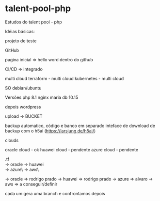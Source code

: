 # talent-pool-php
Estudos do talent pool - php

Idéias básicas:

projeto de teste

GitHub

pagina inicial => hello word dentro do github

CI/CD => integrado 


multi cloud
terraform - multi cloud
kubernetes - multi cloud

SO
debian/ubuntu

Versões
php 8.1
nginx 
maria db 10.15


depois 
wordpress

upload -> BUCKET

backup automatico, código e banco em separado
inteface de download de backup com o h5ai (https://larsjung.de/h5ai/)

clouds

oracle cloud - ok 
huawei cloud - pendente
azure cloud - pendente


.tf  
  -> oracle
  -> huawei\
  -> azure\ 
  -> aws\

  -> oracle => rodrigo prado
  -> huawei => rodrigo prado
  -> azure => alvaro
  -> aws => a conseguir/definir

cada um gera uma branch e confrontamos depois


